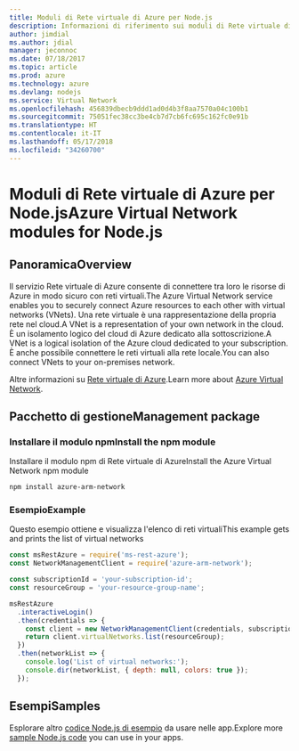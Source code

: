 ```yaml
---
title: Moduli di Rete virtuale di Azure per Node.js
description: Informazioni di riferimento sui moduli di Rete virtuale di Azure per Node.js
author: jimdial
ms.author: jdial
manager: jeconnoc
ms.date: 07/18/2017
ms.topic: article
ms.prod: azure
ms.technology: azure
ms.devlang: nodejs
ms.service: Virtual Network
ms.openlocfilehash: 456839dbecb9ddd1ad0d4b3f8aa7570a04c100b1
ms.sourcegitcommit: 75051fec38cc3be4cb7d7cb6fc695c162fc0e91b
ms.translationtype: HT
ms.contentlocale: it-IT
ms.lasthandoff: 05/17/2018
ms.locfileid: "34260700"
---
```

# <a name="azure-virtual-network-modules-for-nodejs"></a><span data-ttu-id="b6f7c-103">Moduli di Rete virtuale di Azure per Node.js</span><span class="sxs-lookup"><span data-stu-id="b6f7c-103">Azure Virtual Network modules for Node.js</span></span>

## <a name="overview"></a><span data-ttu-id="b6f7c-104">Panoramica</span><span class="sxs-lookup"><span data-stu-id="b6f7c-104">Overview</span></span>

<span data-ttu-id="b6f7c-105">Il servizio Rete virtuale di Azure consente di connettere tra loro le risorse di Azure in modo sicuro con reti virtuali.</span><span class="sxs-lookup"><span data-stu-id="b6f7c-105">The Azure Virtual Network service enables you to securely connect Azure resources to each other with virtual networks (VNets).</span></span> <span data-ttu-id="b6f7c-106">Una rete virtuale è una rappresentazione della propria rete nel cloud.</span><span class="sxs-lookup"><span data-stu-id="b6f7c-106">A VNet is a representation of your own network in the cloud.</span></span> <span data-ttu-id="b6f7c-107">È un isolamento logico del cloud di Azure dedicato alla sottoscrizione.</span><span class="sxs-lookup"><span data-stu-id="b6f7c-107">A VNet is a logical isolation of the Azure cloud dedicated to your subscription.</span></span> <span data-ttu-id="b6f7c-108">È anche possibile connettere le reti virtuali alla rete locale.</span><span class="sxs-lookup"><span data-stu-id="b6f7c-108">You can also connect VNets to your on-premises network.</span></span>

<span data-ttu-id="b6f7c-109">Altre informazioni su [Rete virtuale di Azure](https://docs.microsoft.com/azure/virtual-network/virtual-networks-overview).</span><span class="sxs-lookup"><span data-stu-id="b6f7c-109">Learn more about [Azure Virtual Network](https://docs.microsoft.com/azure/virtual-network/virtual-networks-overview).</span></span>

## <a name="management-package"></a><span data-ttu-id="b6f7c-110">Pacchetto di gestione</span><span class="sxs-lookup"><span data-stu-id="b6f7c-110">Management package</span></span>

### <a name="install-the-npm-module"></a><span data-ttu-id="b6f7c-111">Installare il modulo npm</span><span class="sxs-lookup"><span data-stu-id="b6f7c-111">Install the npm module</span></span>

<span data-ttu-id="b6f7c-112">Installare il modulo npm di Rete virtuale di Azure</span><span class="sxs-lookup"><span data-stu-id="b6f7c-112">Install the Azure Virtual Network npm module</span></span>

```bash
npm install azure-arm-network
```

### <a name="example"></a><span data-ttu-id="b6f7c-113">Esempio</span><span class="sxs-lookup"><span data-stu-id="b6f7c-113">Example</span></span>

<span data-ttu-id="b6f7c-114">Questo esempio ottiene e visualizza l'elenco di reti virtuali</span><span class="sxs-lookup"><span data-stu-id="b6f7c-114">This example gets and prints the list of virtual networks</span></span>

```javascript
const msRestAzure = require('ms-rest-azure');
const NetworkManagementClient = require('azure-arm-network');

const subscriptionId = 'your-subscription-id';
const resourceGroup = 'your-resource-group-name';

msRestAzure
  .interactiveLogin()
  .then(credentials => {
    const client = new NetworkManagementClient(credentials, subscriptionId);
    return client.virtualNetworks.list(resourceGroup);
  })
  .then(networkList => {
    console.log('List of virtual networks:');
    console.dir(networkList, { depth: null, colors: true });
  });

```

## <a name="samples"></a><span data-ttu-id="b6f7c-115">Esempi</span><span class="sxs-lookup"><span data-stu-id="b6f7c-115">Samples</span></span>

<span data-ttu-id="b6f7c-116">Esplorare altro [codice Node.js di esempio](https://azure.microsoft.com/resources/samples/?platform=nodejs) da usare nelle app.</span><span class="sxs-lookup"><span data-stu-id="b6f7c-116">Explore more [sample Node.js code](https://azure.microsoft.com/resources/samples/?platform=nodejs) you can use in your apps.</span></span>
